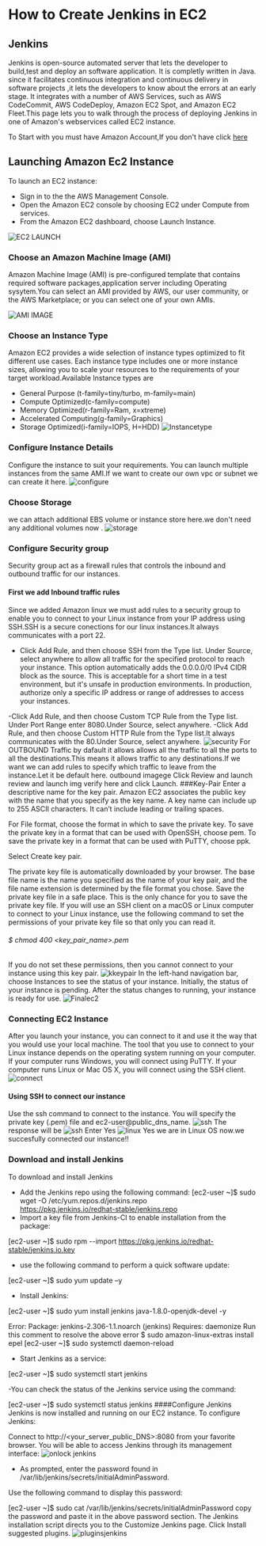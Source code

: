 # How to Create Jenkins in EC2
## Jenkins
Jenkins is open-source automated server that lets the developer to build,test and deploy an software application. It is completly written in Java. since it facilitates continuous integration and continuous delivery in software projects ,it lets the developers to know about the errors at an early stage. It integrates with a number of AWS Services, such as AWS CodeCommit, AWS CodeDeploy, Amazon EC2 Spot, and Amazon EC2 Fleet.This page lets you to walk through the process of deploying Jenkins in one of Amazon's webservices called EC2 instance. 

To Start with you must have Amazon Account,If you don't have click [here](https://console.aws.amazon.com/console) 
## Launching Amazon Ec2 Instance
To launch an EC2 instance:
 - Sign in to the the AWS Management Console.
 - Open the Amazon EC2 console by choosing EC2 under Compute from services. 
 - From the Amazon EC2 dashboard, choose Launch Instance.

![EC2 LAUNCH](docs/images/launch.png)

### Choose an Amazon Machine Image (AMI)
Amazon Machine Image (AMI) is pre-configured template that contains required software packages,application server including Operating sysytem.You can select an AMI provided by AWS, our user community, or the AWS Marketplace; or you can select one of your own AMIs.
 
![AMI IMAGE](docs/images/instance.png)
      
### Choose an Instance Type 
Amazon EC2 provides a wide selection of instance types optimized to fit different use cases. Each instance type includes one or more instance sizes, allowing you to scale your resources to the requirements of your target workload.Available Instance types are

- General Purpose (t-family=tiny/turbo, m-family=main)
- Compute Optimized(c-family=compute)
- Memory Optimized(r-family=Ram, x=xtreme)
- Accelerated Computing(g-family=Graphics)
- Storage Optimized(i-family=IOPS, H=HDD)
![Instancetype](docs/images/instancetype.png)
###  Configure Instance Details 
Configure the instance to suit your requirements. You can launch multiple instances from the same AMI.If we want to create our own vpc or subnet we can create it here.
![configure](docs/images/configure.png)
### Choose Storage
we can attach additional EBS volume or instance store here.we don't need any additional volumes now .
![storage](docs/images/storage.png)
### Configure Security group
Security group act as a firewall rules that controls the inbound and outbound traffic for our instances.
#### First we add Inbound traffic rules
Since we added Amazon linux we must add rules to a security group to enable you to connect to your Linux instance from your IP address using SSH.SSH is a secure conections for our linux instances.It always communicates with a port 22.
- Click Add Rule, and then choose SSH from the Type list. Under Source, select anywhere to allow all traffic for the specified protocol to reach your instance. 
  This option automatically adds the 0.0.0.0/0 IPv4 CIDR block as the source. This is acceptable for a short time in a test environment, but it's unsafe in           production environments. In production, authorize only a specific IP address or range of addresses to access your instances.

-Click Add Rule, and then choose Custom TCP Rule from the Type list. Under Port Range enter 8080.Under Source, select anywhere.
-Click Add Rule, and then choose Custom HTTP Rule from the Type list.It always communicates with the 80.Under Source, select anywhere.
![security](docs/images/security.png)
For OUTBOUND Traffic by dafault it allows allows all the traffic to all the ports to all the destinations.This means it allows traffic to any destinations.If we want we can add rules to specify which traffic to leave from the instance.Let it be default here.
outbound imagege
Click Review and launch
review and launch img
verify here and click Launch.
###Key-Pair
Enter a descriptive name for the key pair. Amazon EC2 associates the public key with the name that you specify as the key name. A key name can include up to 255 ASCII characters. It can’t include leading or trailing spaces.

For File format, choose the format in which to save the private key. To save the private key in a format that can be used with OpenSSH, choose pem. To save the private key in a format that can be used with PuTTY, choose ppk.

Select Create key pair.

The private key file is automatically downloaded by your browser.
The base file name is the name you specified as the name of your key pair, and the file name extension is determined by the file format you chose. 
Save the private key file in a safe place.
This is the only chance for you to save the private key file.
If you will use an SSH client on a macOS or Linux computer to connect to your Linux instance, use the following command to set the permissions of your private key file so that only you can read it.
###### $ chmod 400 <key_pair_name>.pem
If you do not set these permissions, then you cannot connect to your instance using this key pair.
![kkeypair](docs/images/keypair.png)
In the left-hand navigation bar, choose Instances to see the status of your instance. Initially, the status of your instance is pending. After the status changes to running, your instance is ready for use.
![Finalec2](docs/images/finalec2.png)
### Connecting EC2 Instance
After you launch your instance, you can connect to it and use it the way that you would use your local machine.
The tool that you use to connect to your Linux instance depends on the operating system running on your computer. If your computer runs Windows, you will connect using PuTTY. If your computer runs Linux or Mac OS X, you will connect using the SSH client. 
![connect](docs/images/connect.png)
#### Using SSH to connect our instance
Use the ssh command to connect to the instance. You will specify the private key (.pem) file and ec2-user@public_dns_name.
![ssh](docs/images/c1.png)
The response will be 
![ssh](docs/images/c2.png)
Enter Yes
![linux](docs/images/linux.png)
Yes we are in Linux OS now.we succesfully connected our instance!!
### Download and install Jenkins
To download and install Jenkins
- Add the Jenkins repo using the following command:
[ec2-user ~]$ sudo wget -O /etc/yum.repos.d/jenkins.repo \
    https://pkg.jenkins.io/redhat-stable/jenkins.repo
- Import a key file from Jenkins-CI to enable installation from the package:

[ec2-user ~]$ sudo rpm --import https://pkg.jenkins.io/redhat-stable/jenkins.io.key
- use the following command to perform a quick software update:

[ec2-user ~]$ sudo yum update –y

- Install Jenkins:

[ec2-user ~]$ sudo yum install jenkins java-1.8.0-openjdk-devel -y

Error: Package: jenkins-2.306-1.1.noarch (jenkins)
           Requires: daemonize 
 Run this comment to resolve the above error
 $ sudo amazon-linux-extras install epel
 [ec2-user ~]$ sudo systemctl daemon-reload
 - Start Jenkins as a service:

[ec2-user ~]$ sudo systemctl start jenkins

-You can check the status of the Jenkins service using the command:

[ec2-user ~]$ sudo systemctl status jenkins
####Configure Jenkins
Jenkins is now installed and running on our EC2 instance. To configure Jenkins:

Connect to http://<your_server_public_DNS>:8080 from your favorite browser.
You will be able to access Jenkins through its management interface:
![onlock jenkins](docs/images/unlock.png)
- As prompted, enter the password found in /var/lib/jenkins/secrets/initialAdminPassword.

Use the following command to display this password:

[ec2-user ~]$ sudo cat /var/lib/jenkins/secrets/initialAdminPassword
copy the password and paste it in the above password section.
The Jenkins installation script directs you to the Customize Jenkins page. Click Install suggested plugins.
![pluginsjenkins](docs/images/jenkins.png)
